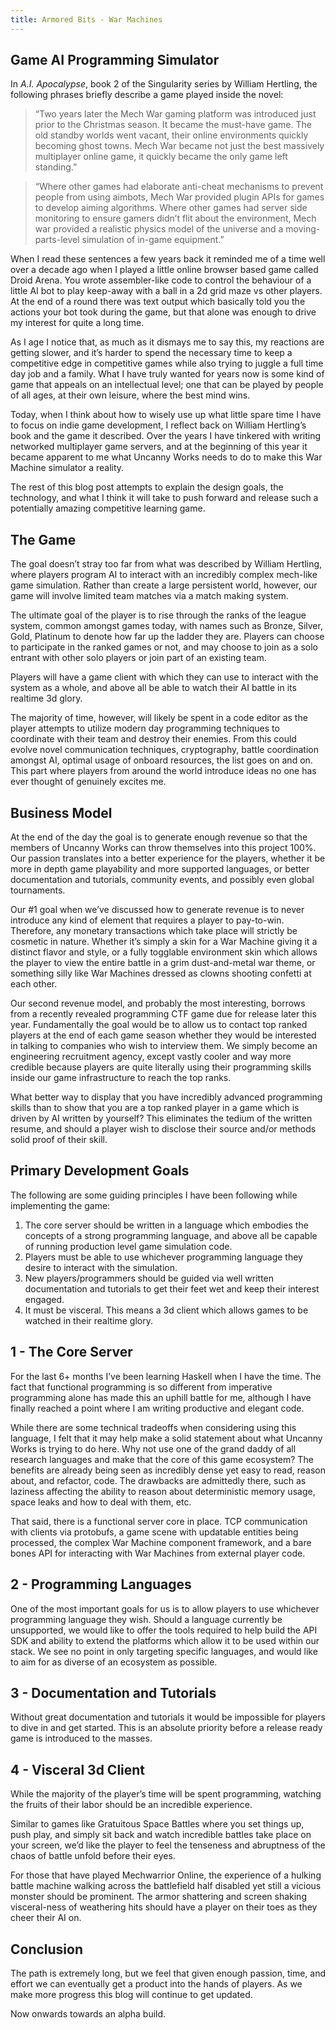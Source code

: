 ```yaml
---
title: Armored Bits - War Machines
---
```


## Game AI Programming Simulator

In _A.I. Apocalypse_, book 2 of the Singularity series by William Hertling, the following phrases briefly describe a game played inside the novel:

> “Two years later the Mech War gaming platform was introduced just prior to the Christmas season. It became the must-have game. The old standby worlds went vacant, their online environments quickly becoming ghost towns. Mech War became not just the best massively multiplayer online game, it quickly became the only game left standing.”

> “Where other games had elaborate anti-cheat mechanisms to prevent people from using aimbots, Mech War provided plugin APIs for games to develop aiming algorithms. Where other games had server side monitoring to ensure gamers didn’t flit about the environment, Mech war provided a realistic physics model of the universe and a moving-parts-level simulation of in-game equipment.”

When I read these sentences a few years back it reminded me of a time well over a decade ago when I played a little online browser based game called Droid Arena. You wrote assembler-like code to control the behaviour of a little AI bot to play keep-away with a ball in a 2d grid maze vs other players. At the end of a round there was text output which basically told you the actions your bot took during the game, but that alone was enough to drive my interest for quite a long time.

As I age I notice that, as much as it dismays me to say this, my reactions are getting slower, and it’s harder to spend the necessary time to keep a competitive edge in competitive games while also trying to juggle a full time day job and a family. What I have truly wanted for years now is some kind of game that appeals on an intellectual level; one that can be played by people of all ages, at their own leisure, where the best mind wins.

Today, when I think about how to wisely use up what little spare time I have to focus on indie game development, I reflect back on William Hertling’s book and the game it described. Over the years I have tinkered with writing networked multiplayer game servers, and at the beginning of this year it became apparent to me what Uncanny Works needs to do to make this War Machine simulator a reality.

The rest of this blog post attempts to explain the design goals, the technology, and what I think it will take to push forward and release such a potentially amazing competitive learning game.

## The Game

The goal doesn’t stray too far from what was described by William Hertling, where players program AI to interact with an incredibly complex mech-like game simulation. Rather than create a large persistent world, however, our game will involve limited team matches via a match making system.

The ultimate goal of the player is to rise through the ranks of the league system, common amongst games today, with names such as Bronze, Silver, Gold, Platinum to denote how far up the ladder they are. Players can choose to participate in the ranked games or not, and may choose to join as a solo entrant with other solo players or join part of an existing team.

Players will have a game client with which they can use to interact with the system as a whole, and above all be able to watch their AI battle in its realtime 3d glory.

The majority of time, however, will likely be spent in a code editor as the player attempts to utilize modern day programming techniques to coordinate with their team and destroy their enemies.  From this could evolve novel communication techniques, cryptography, battle coordination amongst AI, optimal usage of onboard resources, the list goes on and on.  This part where players from around the world introduce ideas no one has ever thought of genuinely excites me.

## Business Model

At the end of the day the goal is to generate enough revenue so that the members of Uncanny Works can throw themselves into this project 100%. Our passion translates into a better experience for the players, whether it be more in depth game playability and more supported languages, or better documentation and tutorials, community events, and possibly even global tournaments.

Our #1 goal when we’ve discussed how to generate revenue is to never introduce any kind of element that requires a player to pay-to-win. Therefore, any monetary transactions which take place will strictly be cosmetic in nature. Whether it’s simply a skin for a War Machine giving it a distinct flavor and style, or a fully togglable environment skin which allows the player to view the entire battle in a grim dust-and-metal war theme, or something silly like War Machines dressed as clowns shooting confetti at each other.

Our second revenue model, and probably the most interesting, borrows from a recently revealed programming CTF game due for release later this year. Fundamentally the goal would be to allow us to contact top ranked players at the end of each game season whether they would be interested in talking to companies who wish to interview them. We simply become an engineering recruitment agency, except vastly cooler and way more credible because players are quite literally using their programming skills inside our game infrastructure to reach the top ranks.

What better way to display that you have incredibly advanced programming skills than to show that you are a top ranked player in a game which is driven by AI written by yourself? This eliminates the tedium of the written resume, and should a player wish to disclose their source and/or methods solid proof of their skill.

## Primary Development Goals

The following are some guiding principles I have been following while implementing the game:

1. The core server should be written in a language which embodies the concepts of a strong programming language, and above all be capable of running production level game simulation code.
2. Players must be able to use whichever programming language they desire to interact with the simulation.
3. New players/programmers should be guided via well written documentation and tutorials to get their feet wet and keep their interest engaged.
4. It must be visceral. This means a 3d client which allows games to be watched in their realtime glory.

## 1 - The Core Server

For the last 6+ months I’ve been learning Haskell when I have the time. The fact that functional programming is so different from imperative programming alone has made this an uphill battle for me, although I have finally reached a point where I am writing productive and elegant code.

While there are some technical tradeoffs when considering using this language, I felt that it may help make a solid statement about what Uncanny Works is trying to do here. Why not use one of the grand daddy of all research languages and make that the core of this game ecosystem? The benefits are already being seen as incredibly dense yet easy to read, reason about, and refactor, code. The drawbacks are admittedly there, such as laziness affecting the ability to reason about deterministic memory usage, space leaks and how to deal with them, etc.

That said, there is a functional server core in place. TCP communication with clients via protobufs, a game scene with updatable entities being processed, the complex War Machine component framework, and a bare bones API for interacting with War Machines from external player code.

## 2 - Programming Languages

One of the most important goals for us is to allow players to use whichever programming language they wish.  Should a language currently be unsupported, we would like to offer the tools required to help build the API SDK and ability to extend the platforms which allow it to be used within our stack.  We see no point in only targeting specific languages, and would like to aim for as diverse of an ecosystem as possible.

## 3 - Documentation and Tutorials

Without great documentation and tutorials it would be impossible for players to dive in and get started.  This is an absolute priority before a release ready game is introduced to the masses.

## 4 - Visceral 3d Client

While the majority of the player’s time will be spent programming, watching the fruits of their labor should be an incredible experience.

Similar to games like Gratuitous Space Battles where you set things up, push play, and simply sit back and watch incredible battles take place on your screen, we’d like the player to feel the tenseness and abruptness of the chaos of battle unfold before their eyes. 

For those that have played Mechwarrior Online, the experience of a hulking battle machine walking across the battlefield half disabled yet still a vicious monster should be prominent.  The armor shattering and screen shaking visceral-ness of weathering hits should have a player on their toes as they cheer their AI on.

## Conclusion

The path is extremely long, but we feel that given enough passion, time, and effort we can eventually get a product into the hands of players.  As we make more progress this blog will continue to get updated.

Now onwards towards an alpha build.
